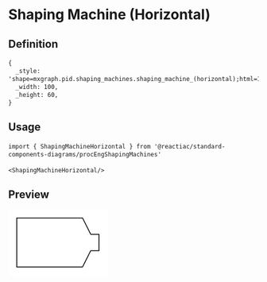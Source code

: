 # Shaping Machine (Horizontal)

## Definition

```
{
  _style: 'shape=mxgraph.pid.shaping_machines.shaping_machine_(horizontal);html=1;pointerEvents=1;align=center;verticalLabelPosition=bottom;verticalAlign=top;dashed=0;',
  _width: 100,
  _height: 60,
}
```

## Usage

```
import { ShapingMachineHorizontal } from '@reactiac/standard-components-diagrams/procEngShapingMachines'

<ShapingMachineHorizontal/>
```

## Preview

<img src="./shaping-machine-horizontal.png" width="200"/>
